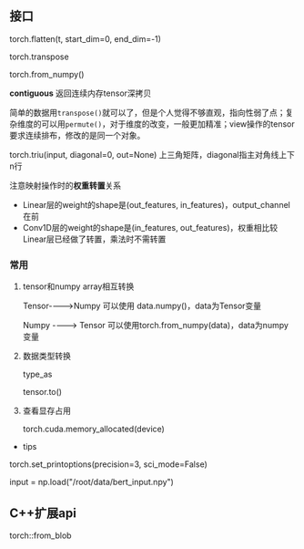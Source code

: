 ## 接口

torch.flatten(t, start_dim=0, end_dim=-1) 

torch.transpose

torch.from_numpy()

**contiguous** 返回连续内存tensor深拷贝

简单的数据用`transpose()`就可以了，但是个人觉得不够直观，指向性弱了点；复杂维度的可以用`permute()`，对于维度的改变，一般更加精准；view操作的tensor要求连续排布，修改的是同一个对象。

torch.triu(input, diagonal=0, out=None) 上三角矩阵，diagonal指主对角线上下n行



注意映射操作时的**权重转置**关系

- Linear层的weight的shape是(out_features, in_features)，output_channel在前
- Conv1D层的weight的shape是(in_features, out_features)，权重相比较Linear层已经做了转置，乘法时不需转置







### 常用

1. tensor和numpy array相互转换

   Tensor---->Numpy  可以使用 data.numpy()，data为Tensor变量

   Numpy ----> Tensor 可以使用torch.from_numpy(data)，data为numpy变量

2. 数据类型转换

   type_as
   
   tensor.to()
   
3. 查看显存占用

   torch.cuda.memory_allocated(device)



- tips

torch.set_printoptions(precision=3, sci_mode=False)

input = np.load("/root/data/bert_input.npy")





## C++扩展api

torch::from_blob